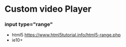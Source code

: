 # Custom video Player

### input type="range" 
* html5 https://www.html5tutorial.info/html5-range.php
* ie10+